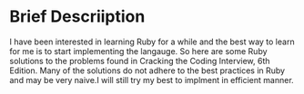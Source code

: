 # Brief Descriiption
I have been interested in learning Ruby for a while and the best way to learn for me is to start implementing the langauge. So here are some Ruby solutions to the problems found in Cracking the Coding Interview, 6th Edition. Many of the solutions do not adhere to the best practices in Ruby and may be very naive.I will still try my best to implment in efficient manner.
